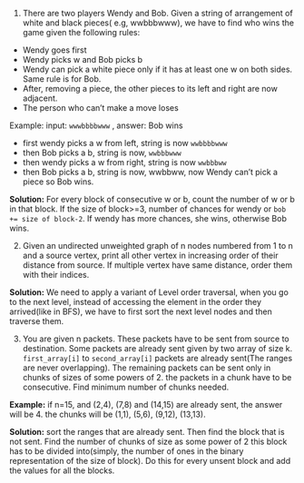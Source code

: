 1. There are two players Wendy and Bob. Given a string of arrangement of white and black pieces( e.g, wwbbbwww), we have to find who wins the game given the following rules:

  * Wendy goes first
  * Wendy picks w and Bob picks b
  * Wendy can pick a white piece only if it has at least one w on both sides. Same rule is for Bob.
  * After, removing a piece, the other pieces to its left and right are now adjacent.
  * The person who can’t make a move loses
        
Example:
input: `wwwbbbbwww` , answer: Bob wins
* first wendy picks a w from left, string is now `wwbbbbwww`
* then Bob picks a b, string is now, `wwbbbwww`
* then wendy picks a w from right, string is now `wwbbbww`
* then Bob picks a b, string is now, wwbbww, now Wendy can’t pick a piece so Bob wins.

**Solution:** For every block of consecutive w or b, count the number of w or b in that block. If the size of block>=3, number of chances for wendy or `bob += size of block-2`. If wendy has more chances, she wins, otherwise Bob wins.


2. Given an undirected unweighted graph of n nodes numbered from 1 to n and a source vertex, print all other vertex in increasing order of their distance from source. If multiple vertex have same distance, order them with their indices.

**Solution:** We need to apply a variant of Level order traversal, when you go to the next level, instead of accessing the element in the order they arrived(like in BFS), we have to first sort the next level nodes and then traverse them.


3. You are given n packets. These packets have to be sent from source to destination. Some packets are already sent given by two array of size k. `first_array[i]` to `second_array[i]` packets are already sent(The ranges are never overlapping). The remaining packets can be sent only in chunks of sizes of some powers of 2. the packets in a chunk have to be consecutive. Find minimum number of  chunks needed.

**Example:** if n=15, and (2,4), (7,8) and (14,15) are already sent, the answer will be  4. the chunks will be (1,1), (5,6), (9,12), (13,13).


**Solution:** sort the ranges that are already sent. Then find the block that is not sent. Find the number of chunks of size as some power of 2 this block has to be divided into(simply, the number of ones in the binary representation of the size of block). Do this for every unsent block and add the values for all the blocks.

